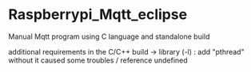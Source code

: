 # Raspberrypi_Mqtt_eclipse
Manual Mqtt program using C language and standalone build

additional requirements
in the C/C++ build -> library (-l) : add "pthread"
without it caused some troubles / reference undefined
